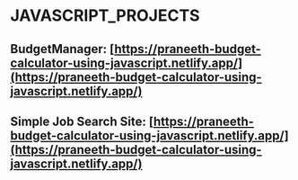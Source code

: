 # JAVASCRIPT_PROJECTS
## BudgetManager: [https://praneeth-budget-calculator-using-javascript.netlify.app/](https://praneeth-budget-calculator-using-javascript.netlify.app/)
## Simple Job Search Site: [https://praneeth-budget-calculator-using-javascript.netlify.app/](https://praneeth-budget-calculator-using-javascript.netlify.app/)
